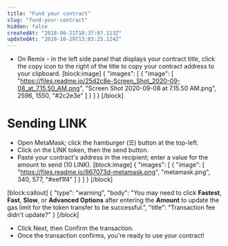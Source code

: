 ```yaml
---
title: "Fund your contract"
slug: "fund-your-contract"
hidden: false
createdAt: "2018-06-21T18:37:07.113Z"
updatedAt: "2020-10-29T13:03:23.124Z"
---
```

* On Remix - in the left side panel that displays your contract title, click the copy icon to the right of the title to copy your contract address to your clipboard.
[block:image]
{
  "images": [
    {
      "image": [
        "https://files.readme.io/25d2c8e-Screen_Shot_2020-09-08_at_7.15.50_AM.png",
        "Screen Shot 2020-09-08 at 7.15.50 AM.png",
        2596,
        1550,
        "#2c2e3e"
      ]
    }
  ]
}
[/block]
# Sending LINK

* Open MetaMask; click the hamburger (☰) button at the top-left.
* Click on the LINK token, then the send button.
* Paste your contract's address in the recipient; enter a value for the amount to send (10 LINK).
[block:image]
{
  "images": [
    {
      "image": [
        "https://files.readme.io/867073d-metamask.png",
        "metamask.png",
        340,
        577,
        "#eef1f4"
      ]
    }
  ]
}
[/block]

[block:callout]
{
  "type": "warning",
  "body": "You may need to click **Fastest**, **Fast**, **Slow**, or **Advanced Options** after entering the **Amount** to update the gas limit for the token transfer to be successful.",
  "title": "Transaction fee didn't update?"
}
[/block]
* Click Next, then Confirm the transaction.
* Once the transaction confirms, you're ready to use your contract!